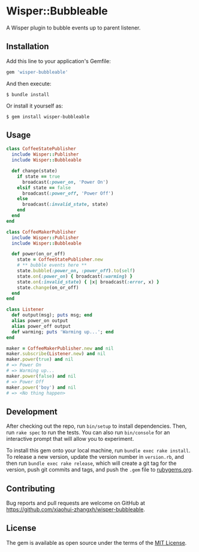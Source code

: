 # Wisper::Bubbleable

A Wisper plugin to bubble events up to parent listener.

## Installation

Add this line to your application's Gemfile:

```ruby
gem 'wisper-bubbleable'
```

And then execute:

    $ bundle install

Or install it yourself as:

    $ gem install wisper-bubbleable

## Usage

```ruby
class CoffeeStatePublisher
  include Wisper::Publisher
  include Wisper::Bubbleable

  def change(state)
    if state == true
      broadcast(:power_on, 'Power On')
    elsif state == false
      broadcast(:power_off, 'Power Off')
    else
      broadcast(:invalid_state, state)
    end
  end
end

class CoffeeMakerPublisher
  include Wisper::Publisher
  include Wisper::Bubbleable

  def power(on_or_off)
    state = CoffeeStatePublisher.new
    # ** bubble events here **
    state.bubble(:power_on, :power_off).to(self)
    state.on(:power_on) { broadcast(:warming) }
    state.on(:invalid_state) { |x| broadcast(:error, x) }
    state.change(on_or_off)
  end
end

class Listener
  def output(msg); puts msg; end
  alias power_on output
  alias power_off output
  def warming; puts 'Warming up...'; end
end

maker = CoffeeMakerPublisher.new and nil
maker.subscribe(Listener.new) and nil
maker.power(true) and nil
# => Power On
# => Warming up...
maker.power(false) and nil
# => Power Off
maker.power('boy') and nil
# => <No thing happen>
```

## Development

After checking out the repo, run `bin/setup` to install dependencies. Then, run `rake spec` to run the tests. You can also run `bin/console` for an interactive prompt that will allow you to experiment.

To install this gem onto your local machine, run `bundle exec rake install`. To release a new version, update the version number in `version.rb`, and then run `bundle exec rake release`, which will create a git tag for the version, push git commits and tags, and push the `.gem` file to [rubygems.org](https://rubygems.org).

## Contributing

Bug reports and pull requests are welcome on GitHub at https://github.com/xiaohui-zhangxh/wisper-bubbleable.


## License

The gem is available as open source under the terms of the [MIT License](https://opensource.org/licenses/MIT).
